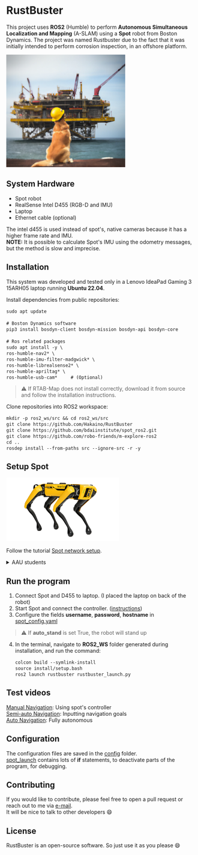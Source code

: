 # RustBuster

This project uses **ROS2** (Humble) to perform **Autonomous Simultaneous Localization and Mapping** (A-SLAM) using
a **Spot** robot from Boston Dynamics.
The project was named Rustbuster due to the fact that it was initially intended to perform corrosion inspection, in an offshore platform.

<img src="dog.png" alt="dog" height="300"/>

<!---## Motivation
Offshore oil platforms are critical infrastructure that must be maintained to ensure their safety and longevity. Regular inspections are required to identify and address any signs of corrosion or other forms of degradation. However, these inspections can be dangerous and time-consuming for human inspectors, making it difficult to perform regular, thorough checks.
RustBuster was created to address this challenge by providing a safe, efficient, and automated solution for inspecting offshore oil platforms. The Spot robot is able to access difficult-to-reach areas and collect data on the condition of the platform, making it possible to perform regular and comprehensive inspections.
to inspect offshore oil platforms for rust and other forms of corrosion.--->

## System Hardware

* Spot robot
* RealSense Intel D455 (RGB-D and IMU)
* Laptop
* Ethernet cable (optional)

The intel d455 is used instead of spot's, native cameras because it has a higher frame rate and IMU.\
**NOTE:** It is possible to calculate Spot's IMU using the odometry messages, but the method is slow and imprecise.

## Installation

This system was developed and tested only in a Lenovo IdeaPad Gaming 3 15ARH05 laptop running **Ubuntu 22.04**.

Install dependencies from public repositories:

   ```
   sudo apt update
   
   # Boston Dynamics software
   pip3 install bosdyn-client bosdyn-mission bosdyn-api bosdyn-core
   
   # Ros related packages
   sudo apt install -y \
   ros-humble-nav2* \
   ros-humble-imu-filter-madgwick* \
   ros-humble-librealsense2* \
   ros-humble-apriltag* \
   ros-humble-usb-cam*     # (Optional)
   ```

> :warning: If RTAB-Map does not install correctly, download it from source and follow the installation instructions.

Clone repositories into ROS2 workspace:

   ```
   mkdir -p ros2_ws/src && cd ros2_ws/src 
   git clone https://github.com/Hakaino/RustBuster
   git clone https://github.com/bdaiinstitute/spot_ros2.git
   git clone https://github.com/robo-friends/m-explore-ros2
   cd ..
   rosdep install --from-paths src --ignore-src -r -y 
   ```

## Setup Spot

<img src="spot.png" alt="drawing" width="300"/>

Follow the
tutorial [Spot network setup](https://support.bostondynamics.com/s/article/Spot-network-setup#ConnecttoSpotviaDirectEthernet).

<details>
<summary>AAU students</summary>
I developed this project as a student at Aalborg University (AAU). \
To other students working with spot, I suggest:

* Contact [Frank](https://vbn.aau.dk/da/persons/frank-rasmussen) to get access to Spot.
* From the administrator account in Spot's computer, define a new user account.

</details>

## Run the program

1. Connect Spot and D455 to laptop. (I placed the laptop on back of the robot)
2. Start Spot and connect the controller.
   ([instructions](https://support.bostondynamics.com/s/article/Startup-Procedure#StartupProcedure))
3. Configure the fields **username**, **password**, **hostname** in [spot_config.yaml](config/spot_config.yaml)

> :warning: If **auto_stand** is set True, the robot will stand up

4. In the terminal, navigate to **ROS2_WS** folder generated during installation, and run the command:
   ```
   colcon build --symlink-install
   source install/setup.bash
   ros2 launch rustbuster rustbuster_launch.py
   ```
## Test videos
[Manual Navigation](https://www.youtube.com/watch?v=ALY6QVHlzWc&t=1s): Using spot's controller\
[Semi-auto Navigation](https://www.youtube.com/watch?v=4guVVQsY4lg): Inputting navigation goals \
[Auto Navigation](https://www.youtube.com/watch?v=bm_8iLQBi1A): Fully autonomous

## Configuration

The configuration files are saved in the [config](config) folder. \
[spot_launch](launch/spot_launch.py)
contains lots of **if** statements, to deactivate parts of the program, for debugging.

## Contributing

If you would like to contribute, please feel free to open a pull request or reach out
to me via [e-mail](marco_alemao@hotmail.com). \
It will be nice to talk to other developers :smile:

## License

RustBuster is an open-source software. So just use it as you please :smile:

